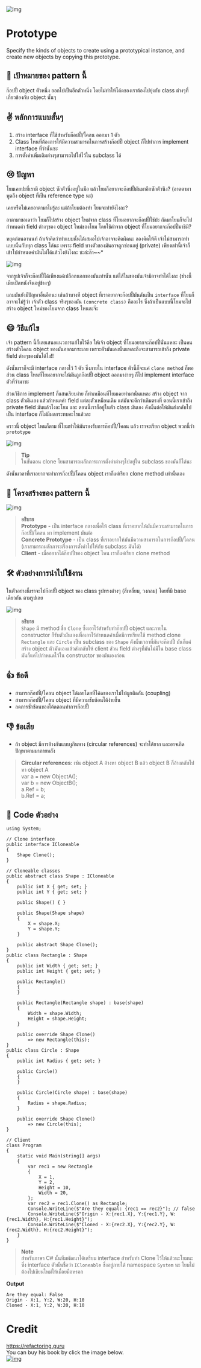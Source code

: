 ![img](assets/prototype/prototype.png)

# Prototype
Specify the kinds of objects to create using a prototypical instance, and create new objects by copying this prototype.

## 🎯 เป้าหมายของ pattern นี้
ก๊อปปี้ object ตัวหนึ่ง ออกไปเป็นอีกตัวหนึ่ง โดยไม่ทำให้โค้ดของเราต้องไปยุ่งกับ class ต่างๆที่เกี่ยวข้องกับ object นั้นๆ

## ✌ หลักการแบบสั้นๆ
1. สร้าง interface ที่ใช้สำหรับก๊อปปี้/โคลน ออกมา 1 ตัว
2. Class ไหนที่ต้องการให้มีความสามารถในการสร้างก๊อปปี้ object ก็ไปทำการ implement interface ที่ว่านั้นซะ
3. การตั้งค่าเพิ่มเติมต่างๆสามารถไปใส่ไว้ใน subclass ได้

## 😢 ปัญหา
โยมเคยปะที่เรามี object ซักตัวนึ่งอยู่ในมือ แล้วโยมก็อยากจะก๊อปปี้มันมาอีกซักตัวนึง? (อาตตามาพูดถึง object ที่เป็น reference type นะ)

เคยหรือไม่เคยอาตามาไม่รู้ละ แต่ถ้าโยมต้องทำ โยมจะทำยังไงละ?

อาตามาขอเดาว่า โยมก็ไปสร้าง object ใหม่จาก class ที่โยมอยากจะก๊อปปี้ใช่ปะ ถัดมาโยมก็จะไปกำหนดค่า field ต่างๆของ object ใหม่ของโยม โดยใช้ค่าจาก object ที่โยมอยากจะก๊อปปี้มาชิมิ?

หยุดก่อนอานนท์ ถ้าเจ้าคิดว่าทำแบบนั้นได้เสมอไปเจ้าอาจจะคิดผิดนะ ลองคิดให้ดี เจ้าไม่สามารถทำแบบนั้นกับทุก class ได้นะ เพราะ field บางตัวของมันอาจถูกซ่อนอยู่ (private) เพียงเท่านี้เจ้าก็เข้าไปกำหนดค่ามันไม่ได้แล้วไงยังไงละ ชะล่ะล๊า~~*

![img](assets/prototype/prototype-comic-1-en.png)

จากรูปเจ้าก็จะก๊อปปี้ได้เพียงแค่เปลือกนอกของมันเท่านั้น แต่ไส้ในของมันเจ้ามิอาจทำได้ไงละ (ช่วงนี้เมียเปิดหนังจีนอยู่ข้างๆ)

แถมมันยังมีปัญหาอื่นอีกนะ เช่นถ้าบางที object ที่เราอยากจะก๊อปปี้มันดันเป็น `interface` ที่โยมก็อาจจะไม่รู้ว่า เจ้าตัว class จริงๆของมัน `(concrete class)` คืออะไร ซึ่งถ้าเป็นแบบนี้โยมจะไปสร้าง object ใหม่ของโยมจาก class ไหนละจ๊ะ

## 😄 วิธีแก้ไข
เจ้า pattern นี้ก็เลยเสนอแนวการแก้ไขไว้คือ ให้เจ้า object ที่โยมอยากจะก๊อปปี้นั่นแหละ เป็นคนสร้างตัวโคลน object ของมันออกมาซะเลย เพราะตัวมันเองนั่นแหละถึงจะสามารถเข้าถึง private field ต่างๆของมันได้ไง!!

ดังนั้นเราก็จะมี interface กลางไว้ 1 ตัว ซึ่งภายใน interface ตัวนี้ก็จะแค่ `clone method` ก็พอ ส่วน class ไหนที่โยมอยากจะให้มันถูกก๊อปปี้ object ออกมาง่ายๆ ก็ไป implement interface ตัวที่ว่ามาซะ

ส่วนวิธีการ implement ก็แสนเรียบง่าย ก็ทำเหมือนที่โยมเคยทำมานั่นแหละ สร้าง object จาก class ตัวมันเอง แล้วกำหนดค่า field แต่ละตัวเหมือนเดิม แต่มันจะดีกว่าเดิมตรงที่ ตอนนี้เราเข้าถึง private field มันแล้วไงละโยม และ ตอนนี้เราก็อยู่ในตัว class มันเอง ดังนั้นต่อให้มันส่งกลับไปเป็น interface ก็ไม่มีผลกระทบอะไรแล้วละ

คราวนี้ object ไหนก็ตาม ที่โยมทำให้มันรองรับการก๊อปปี้/โคลน แล้ว เราจะเรียก object พวกนี้ว่า `prototype`

![img](assets/prototype/prototype-comic-2-en.png)

> **Tip**  
ในขั้นตอน clone โยมสามารถผลักภาระการตั้งค่าต่างๆไปอยู่ใน subclass ของมันก็ได้นะ

ดังนั้นเวลาที่เราอยากจะทำการก๊อปปี้/โคลน object เราก็แค่เรียก clone method เท่านั้นเอง

## 📌 โครงสร้างของ pattern นี้
![img](assets/prototype/structure.png)

> **อธิบาย**  
**Prototype** - เป็น interface กลางเพื่อให้ class ที่เราอยากให้มันมีความสามารถในการก๊อปปี้/โคลน มา implement มันต่อ  
**Concrete Prototype** - เป็น class ที่เราอยากให้มันมีความสามารถในการก๊อปปี้/โคลน (เราสามารถผลักภาระเรื่องการตั้งค่าไปให้กับ subclass มันได้)  
**Client** - เมื่ออยากได้ก๊อปปี้ของ object ไหน เราก็แค่เรียก clone method


## 🛠 ตัวอย่างการนำไปใช้งาน
ในตัวอย่างนี้เราจะไปก๊อปปี้ object ของ class รูปทรงต่างๆ (สี่เหลี่ยม, วงกลม) โดยที่มี base เดียวกัน ตามรูปเลย

![img](assets/prototype/example.png)
> **อธิบาย**  
`Shape` มี method ชื่อ `Clone` ซึ่งเอาไว้สำหรับทำก๊อปปี้ object และภายใน constructor ก็รับตัวมันเองเพื่อเอาไว้กำหนดค่าเมื่อมีการเรียกใช้ method clone  
`Rectangle` และ `Circle` เป็น subclass ของ `Shape` ดังนั้นเวลาที่มันจะก๊อปปี้ มันก็แค่สร้าง object ตัวมันเองแล้วส่งกลับให้ client ส่วน field ต่างๆที่มันไม่มีใน base class มันก็แค่ไปกำหนดไว้ใน constructor ของมันเองก่อน

## 👍 ข้อดี
* สามารถก๊อปปี้/โคลน object ได้เลยโดยที่โค้ดของเราไม่ไปผูกติดกัน (coupling)
* สามารถก๊อปปี้/โคลน object ที่มีความซับซ้อนได้ง่ายขึ้น
* ลดการซ้ำซ้อนของโค้ดตอนทำการก๊อปปี้

## 👎 ข้อเสีย
* ถ้า object มีการอ้างกันแบบงูกินหาง (circular references) จะทำได้ยาก และอาจเกิดปัญหาตามมาภายหลัง
> **Circular references**: เช่น object A อ้างหา object B แล้ว object B ก็อ้างกลับไปหา object A  
var a = new ObjectA();  
var b = new ObjectB();  
a.Ref = b;  
b.Ref = a;

## ‍‍📝 Code ตัวอย่าง
```
using System;

// Clone interface
public interface ICloneable
{
    Shape Clone();
}

// Cloneable classes
public abstract class Shape : ICloneable
{
    public int X { get; set; }
    public int Y { get; set; }

    public Shape() { }

    public Shape(Shape shape)
    {
        X = shape.X;
        Y = shape.Y;
    }

    public abstract Shape Clone();
}
public class Rectangle : Shape
{
    public int Width { get; set; }
    public int Height { get; set; }

    public Rectangle()
    {
    }

    public Rectangle(Rectangle shape) : base(shape)
    {
        Width = shape.Width;
        Height = shape.Height;
    }

    public override Shape Clone()
        => new Rectangle(this);
}
public class Circle : Shape
{
    public int Radius { get; set; }

    public Circle()
    {
    }

    public Circle(Circle shape) : base(shape)
    {
        Radius = shape.Radius;
    }

    public override Shape Clone()
        => new Circle(this);
}

// Client
class Program
{
    static void Main(string[] args)
    {
        var rec1 = new Rectangle
        {
            X = 1,
            Y = 2,
            Height = 10,
            Width = 20,
        };
        var rec2 = rec1.Clone() as Rectangle;
        Console.WriteLine($"Are they equal: {rec1 == rec2}"); // false
        Console.WriteLine($"Origin - X:{rec1.X}, Y:{rec1.Y}, W:{rec1.Width}, H:{rec1.Height}");
        Console.WriteLine($"Cloned - X:{rec2.X}, Y:{rec2.Y}, W:{rec2.Width}, H:{rec2.Height}");
    }
}
```
> **Note**  
สำหรับภาษา C# นั้นทีมพัฒนาได้เตรียม interface สำหรับทำ Clone ไว้ให้แล้วนะโยมนะ ซึ่ง interface ตัวนั้นชื่อว่า `ICloneable` ซึ่งอยู่ภายใต้ namespace `System` นะ โยมไม่ต้องไปเขียนใหม่ให้เมื่อยมือหรอก

**Output**
```
Are they equal: False
Origin - X:1, Y:2, W:20, H:10
Cloned - X:1, Y:2, W:20, H:10
```

# Credit
https://refactoring.guru  
You can buy his book by click the image below.  
[![img](https://refactoring.guru/images/patterns/book/web-cover-en.png)](https://refactoring.guru/design-patterns/book#buy-now)  
